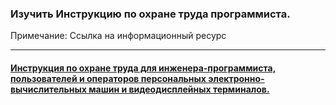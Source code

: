 ### Изучить Инструкцию по охране труда программиста.
Примечание: Ссылка на информационный ресурс
<hr/>

#### [Инструкция по охране труда для инженера-программиста, пользователей и операторов персональных электронно-вычислительных машин и видеодисплейных терминалов.](https://pedsovet.org/publikatsii/bez-rubriki/instruktsiya-po-ohrane-truda-injenera-programmista-i-dr)

